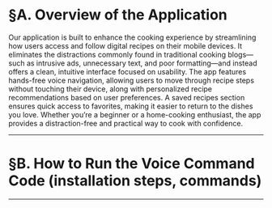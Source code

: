 # §A. Overview of the Application
Our application is built to enhance the cooking experience by streamlining how users access and follow digital recipes on their mobile devices. It eliminates the distractions commonly found in traditional cooking blogs—such as intrusive ads, unnecessary text, and poor formatting—and instead offers a clean, intuitive interface focused on usability. The app features hands-free voice navigation, allowing users to move through recipe steps without touching their device, along with personalized recipe recommendations based on user preferences. A saved recipes section ensures quick access to favorites, making it easier to return to the dishes you love. Whether you’re a beginner or a home-cooking enthusiast, the app provides a distraction-free and practical way to cook with confidence.

---------------------------------------------------------------

# §B. How to Run the Voice Command Code (installation steps, commands)

---------------------------------------------------------------
